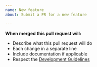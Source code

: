 ```yaml
---
name: New feature
about: Submit a PR for a new feature

---
```


**When merged this pull request will:**
- Describe what this pull request will do
- Each change in a separate line
- Include documentation if applicable
- Respect the [Development Guidelines](https://ace3mod.com/wiki/development/)
